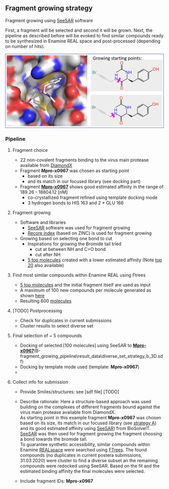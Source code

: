## Fragment growing strategy

Fragment growing using [SeeSAR](https://www.biosolveit.de/SeeSAR/) software

First, a fragment will be selected and second it will be grown. 
Next, the pipeline as described before will be evoked to find similar compounds ready to be synthesized in Enamine REAL space and post-processed (depending on number of hits).

![alt text](img/figure1.png "Mpro-x0967")
            

### Pipeline

1. Fragment choice
    * 22 non-covalent fragments binding to the virus main protease available from [DiamondX](https://www.diamond.ac.uk/covid-19/for-scientists/Main-protease-structure-and-XChem/Downloads.html) 
    * Fragment **Mpro-x0967** was chosen as starting point
        * based on its size
        * and its match in our focused library (see docking part)
    * Fragment [**Mpro-x0967**](result_data/x0967_seesar.sdf) shows good estimated affinity in the range of 189.26 - 18804.12 [nM]
        * co-crystallized fragment refined using template docking mode
        * 3 hydrogen bonds to HIS 163 and 2 * GLU 166  

2. Fragment growing
    * Software and libraries
        * [SeeSAR](https://www.biosolveit.de/SeeSAR/) software was used for fragment growing 
        * [Recore index](https://www.biosolveit.de/SeeSAR/recore-indices/) (based on ZINC) is used for fragment growing
    * Growing based on selecting one bond to cut
        * Inspirations for growing the Bromide tail tried
            * cut at between NH and C=O bond
            * cut after NH
        * [5 top molecules](result_data/x0967_seesar_inspirations_top5.sdf) created with a lower estimated affinity (Note [top 20](result_data/x0967_seesar_inspirations_top5.sdf) also available)

3. Find most similar compounds within Enamine REAL using Ftrees
    * [5 top molecules](result_data/x0967_seesar_inspirations_top5.sdf) and the initial fragment itself are used as input
    * A maximum of 100 new compounds per molecule generated as shown [here](./ftrees_for_top5_compounds_and_combine_data.ipynb) 
    * Resulting 600 [molecules](result_data/x0967_top5_inspirations_out_enamineREAL_combined.sdf)

4. [TODO] Postprocessing
    * Check for duplicates in current submissions
    * Cluster results to select diverse set
    
5. Final selection of ~ 5 compounds
    * Docking of selected [100 molecules] using SeeSAR to [**Mpro-x0967**](data\diamond_xchem_screen_mpro_all_pdbs\Mpro-x0967.pdb)(B-fragment_growing_pipeline\result_data\diverse_set_strategy_b_3D.sdf)
    * Docking by template mode used (template: **Mpro-x0967**)
    * 

6. Collect info for submission
    * Provide Smiles/structures: see [sdf file] [TODO]
    * Describe rationale: 
        Here a structure-based approach was used building on the complexes of different fragments bound against the virus main protease available from DiamondX.\
        As starting point in this example fragment **Mpro-x0967** was chosen based on its size, its match in our focused library (see [strategy A](A-focused_library_docking_screening_pipeline\README.md)) and its good estimated affinity using [SeeSAR](https://www.biosolveit.de/SeeSAR/)) from BioSolveIT.
        [SeeSAR](https://www.biosolveit.de/SeeSAR/) was then used for fragment growing the fragment choosing a bond towards the bromide tail.\
        To guarantee synthetic accessibility, similar compounds within Enamine [REALspace](https://www.biosolveit.de/CoLibri/spaces.html#realspace) were searched using [FTrees](https://www.biosolveit.de/FTrees/). 
        The found compounds (no duplicates in current postera submissions, 31.03.2020) were cluster to find a diverse subset an the remaining compounds were redocked using SeeSAR.
        Based on the fit and the estimated binding affinity the final molecules were selected.

    * Include fragment IDs: **Mpro-x0967**



    

